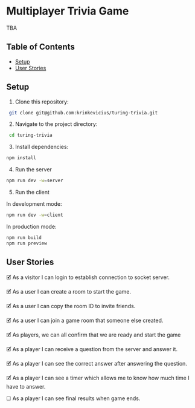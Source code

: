 # Multiplayer Trivia Game

TBA

## Table of Contents

- [Setup](#setup)
- [User Stories](#user-stories)

## Setup

1. Clone this repository:

```sh
 git clone git@github.com:krinkevicius/turing-trivia.git
```

2. Navigate to the project directory:

```sh
 cd turing-trivia
```

3. Install dependencies:

```sh
npm install
```

4. Run the server

```sh
npm run dev -w=server
```

5. Run the client

In development mode:

```sh
npm run dev -w=client
```

In production mode:

```sh
npm run build
npm run preview
```

## User Stories

🗹 As a visitor I can login to establish connection to socket server.

🗹 As a user I can create a room to start the game.

🗹 As a user I can copy the room ID to invite friends.

🗹 As a user I can join a game room that someone else created.

🗹 As players, we can all confirm that we are ready and start the game

🗹 As a player I can receive a question from the server and answer it.

🗹 As a player I can see the correct answer after answering the question.

🗹 As a player I can see a timer which allows me to know how much time I have to answer.

☐ As a player I can see final results when game ends.

